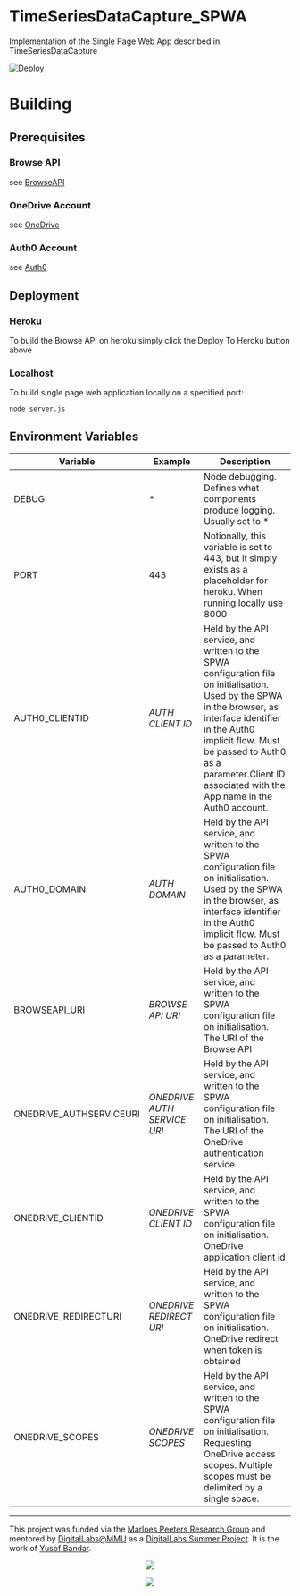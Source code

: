 # TimeSeriesDataCapture_SPWA
Implementation of the Single Page Web App described in TimeSeriesDataCapture 

[![Deploy](https://www.herokucdn.com/deploy/button.svg)](https://heroku.com/deploy)

# Building
## Prerequisites

### Browse API
see [BrowseAPI](https://github.com/CMDT/TimeSeriesDataCapture_BrowseData/blob/master/README.md)

### OneDrive Account
see [OneDrive](https://github.com/CMDT/TimeSeriesDataCapture#onedrive-application-setup)

### Auth0 Account
see [Auth0](https://github.com/CMDT/TimeSeriesDataCapture#auth0)

## Deployment
### Heroku
To build the Browse API on heroku simply click the Deploy To Heroku button above

### Localhost
To build single page web application locally on a specified port:

```
node server.js
```


## Environment Variables

| Variable             | Example                                  | Description                              |
| -------------------- | ---------------------------------------- | ---------------------------------------- |
| DEBUG | * | Node debugging. Defines what components produce logging. Usually set to *|                                    
| PORT  |443 | Notionally, this variable is set to 443, but it simply    exists as a placeholder for heroku. When running locally use 8000|
| AUTH0_CLIENTID|*AUTH CLIENT ID*|Held by the API service, and written to the SPWA configuration file on initialisation. Used by the SPWA in the browser, as interface identifier in the Auth0 implicit flow. Must be passed to Auth0 as a parameter.Client ID associated with the App name in the Auth0 account.|
|AUTH0_DOMAIN|*AUTH DOMAIN*|Held by the API service, and written to the SPWA configuration file on initialisation. Used by the SPWA in the browser, as interface identifier in the Auth0 implicit flow. Must be passed to Auth0 as a parameter.|
|BROWSEAPI_URI|*BROWSE API URI*|Held by the API service, and written to the SPWA configuration file on initialisation. The URI of the Browse API|
|ONEDRIVE_AUTHSERVICEURI|*ONEDRIVE AUTH SERVICE URI*|Held by the API service, and written to the SPWA configuration file on initialisation. The URI of the OneDrive authentication service|
|ONEDRIVE_CLIENTID|*ONEDRIVE CLIENT ID*|Held by the API service, and written to the SPWA configuration file on initialisation. OneDrive application client id|
|ONEDRIVE_REDIRECTURI|*ONEDRIVE REDIRECT URI*|Held by the API service, and written to the SPWA configuration file on initialisation. OneDrive redirect when token is obtained|
|ONEDRIVE_SCOPES|*ONEDRIVE SCOPES*|Held by the API service, and written to the SPWA configuration file on initialisation. Requesting OneDrive access scopes. Multiple scopes must be delimited by a single space.|

---

This project was funded via the [Marloes Peeters Research Group](https://www.marloespeeters.nl/) and mentored by [DigitalLabs@MMU](https://digitallabs.mmu.ac.uk/) as a [DigitalLabs Summer Project](https://digitallabs.mmu.ac.uk/what-we-do/teaching/). It is the work of [Yusof Bandar](https://github.com/YusofBandar).


<p align="center">
<img align="middle" src="https://trello-attachments.s3.amazonaws.com/5b2caa657bcf194b4d089d48/5b98c7ec64145155e09b5083/d2e189709d3b79aa1222ef6e9b1f3735/DigitalLabsLogo_512x512.png"  />
 </p>
 
 
<p align="center">
<img align="middle" src="https://trello-attachments.s3.amazonaws.com/5b2caa657bcf194b4d089d48/5b98c7ec64145155e09b5083/e5f47675f420face27488d4e5330a48c/logo_mmu.png" />
 </p>
